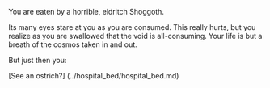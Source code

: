 You are eaten by a horrible, eldritch Shoggoth.

Its many eyes stare at you as you are consumed.
This really hurts, but you realize as you are swallowed that the void is all-consuming.
Your life is but a breath of the cosmos taken in and out.

But just then you:

[See an ostrich?] (../hospital_bed/hospital_bed.md)
